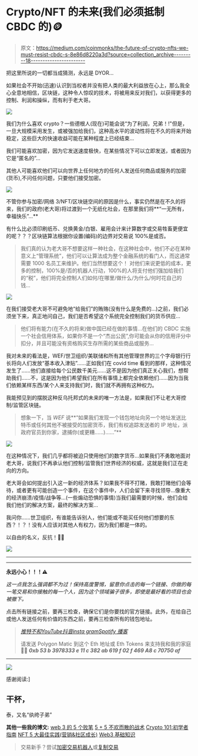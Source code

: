 # Crypto/NFT 的未来(我们必须抵制 CBDC 的)🪙

> 原文：<https://medium.com/coinmonks/the-future-of-crypto-nfts-we-must-resist-cbdc-s-8e86d8220a3d?source=collection_archive---------18----------------------->

把这里所说的一切都当成猜测，永远是 DYOR…

如果社会不开始(迅速)认识到当权者并没有把人类的最大利益放在心上，那么我全心全意地相信，区块链，这种令人惊叹的技术，将被用来反对我们，以获得更多的控制、利润和操纵，而有利于老大哥。

![](img/d24a432a22d85a4bbf6015dedac23b89.png)

我们为什么喜欢 crypto？一些德根人(现在)可能会说“为了利润，兄弟！!"但是，一旦大规模采用发生，或被强加给我们，这种高水平的波动性将在不久的将来开始稳定，这些巨大的快速收益可能在某种程度上已经结束…

我们可能喜欢加密，因为它发送速度极快，在某些情况下可以立即发送，或者因为它是“匿名的”…

其他人可能喜欢他们可以向世界上任何地方的任何人发送任何商品或服务的加密(货币),不问任何问题，只要他们接受加密。

![](img/4e82f600eb4f39d284acb7304fa655fc.png)

不管你参与加密/网络 3/NFT/区块链空间的原因是什么，事实仍然是在不久的将来，我们的政府(老大哥)将过渡到一个无纸化社会，在那里我们将**“一无所有，幸福快乐”…**

有什么比必须印刷纸币、兑换黄金/白银、雇用会计来计算数字或交易牲畜更便宜的呢？？？区块链算法根据你设置(编码)的边界对交易说 100%是或否。

> 我们真的认为老大哥不想要这样一种社会，在这种社会中，他们不必在某种意义上“管理系统”，他们可以让算法成为整个金融系统的看门人，而这通常需要 1000 名员工来维护。他们当然想要这个！
> 对他们来说更低的成本，更多的控制，100%是/否的机器人行动，100%的人将支付他们强加给我们的“税”，他们将完全控制人们如何/在哪里/做什么/为什么/何时花自己的钱…

![](img/7d548d03e06db39ff192518ef9b1efe4.png)

在我们接受老大哥不可避免地“给我们”的贿赂(没有什么是免费的…)之前，我们必须坐下来，真正地问自己，我们是否希望这个系统完全控制我们的货币供应…

> 他们将有能力(在不久的将来)做中国已经在做的事情…在他们的 CBDC 实施一个社会信用体系，如果你不是一个“杰出公民”,你可能会从你的信用评分中扣分，并且可能没有资格购买生存所需的某些商品或服务…

我对未来的看法是，WEF/世卫组织/美联储和所有其他管理世界的三个字母银行行长将向人们发放“基本收入津贴”……正如我们在 covid time 看到的那样，这种情况发生了……他们直接给每个公民数千美元……这不是因为他们真正关心我们，想帮助我们……不，这是因为他们希望我们在所有事情上都完全依赖他们……因为当我们依赖某样东西/某个人来支持我们时，我们就不再拥有这种权力。

我能预见到的摆脱这种反乌托邦式的未来的唯一方法是，如果我们不让老大哥控制/监管区块链。

> 想象一下，当 *WEF* 说**“如果我们发现一个钱包地址向另一个地址发送比特币或任何其他不被接受的加密货币，我们有权追踪发送者的 IP 地址，派政府官员到你家，逮捕你(或更糟……)……”**

![](img/f34b27f3de15e970fd839eb58350d0da.png)

在这种情况下，我们几乎都将被迫只使用他们的数字货币…如果我们不勇敢地面对老大哥，说我们不再承认他们控制/监管我们世界经济的权威，这就是我们正在走向的方向。

老大哥会如何提出引入这一新的经济体系？如果我不得不打赌，我敢打赌他们会等待，或者更有可能创造一个事件，在这个事件中，人们会留下来寻找领导…像重大的经济崩溃/疫情/战争等…(一些煽动恐惧的事情)当我们最需要的时候，他们会给我们他们的解决方案，最终的解决方案…

我问你……世卫组织，有谁能告诉别人，他们能或不能买任何他们想要的东西？！？！没有人应该对其他人有权力，因为我们都是一体的。

以自由的名义，反抗！✊🏼

![](img/73cb8dc93c75f579227c8b176591690a.png)

_ _ _ _ _ _ _ _ _ _ _ _ _ _ _ _ _ _ _ _ _ _ _ _ _ _ _ _ _ _
_ _ _ _ _ _ _ _ _ _ _ _ _ _ _ _ _ _ _ _ _ _ _ _ _

**永远小心！！！⚠️**

*这一点我怎么强调都不为过！保持高度警惕，留意你点击的每一个链接、你做的每一笔交易和你接触的每一个人，因为这个领域骗子很多，即使是最好看的项目也会被撤下。*

点击所有链接之前，要再三检查，确保它们是你要找的官方链接。此外，在给自己或他人发送任何有价值的东西之前，要再三检查所有的钱包地址。

> [*推特*](https://www.twitter.com/metadadsxyz)[*不和*](https://discord.gg/Cv8v2Ert8m)[*YouTube*](https://www.youtube.com/channel/UC7pbtSBs9nRJHK6coMhCR8g)[*抖音*](https://www.tiktok.com/@thedudescrypto)[*insta gram*](https://www.instagram.com/metadadsxyz)[*Spotify 播客*](https://open.spotify.com/episode/5U8vXE9HDAsGbSbebw9p62?si=2rZIigw-Tw2pCxjxmkbYzQ)
> 
> 请发送 Polygon Matic 到这个 Eth 地址或 Eth Tokens 来支持我和我的家庭🙏🏼
> ***0xb 53 b 3978333 e 11 c 382 ab 619 f 02 f 469 A8 c 70750 af***

_________________________________________________________________

![](img/c66f9fff856d997ca78ac15f6543c8e4.png)

感谢阅读:]

## 干杯，
泰，又名“纨绔子弟”

**其他一些我的博文:**
[web 3 的 5 个败笔](/coinmonks/5-downfalls-of-web3-cd5dc8ade4fd)
[5 + 5 不欢而散的战术](/coinmonks/5-tips-for-a-better-discord-nft-crypto-edition-ff9b039d0359)
[Crypto 101:初学者指南](/coinmonks/crypto-101-a-beginners-guide-345d440bd163)
[NFT 5 大最佳实践(营销&社区成长)](/coinmonks/top-5-nft-best-practices-marketing-and-community-growth-7025e26eb50c)
[Web3 基础知识](/coinmonks/web3-basics-252121357f33)

> 交易新手？尝试[加密交易机器人](/coinmonks/crypto-trading-bot-c2ffce8acb2a)或[复制交易](/coinmonks/top-10-crypto-copy-trading-platforms-for-beginners-d0c37c7d698c)